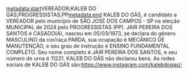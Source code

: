 <metadata:start>VEREADOR;KALEB DO GÁS;PROGRESSISTAS;PP<metadata:end>
KALEB DO GÁS, é candidato a VEREADOR pelo município de SÃO JOSÉ DOS CAMPOS - SP na eleição MUNICIPAL de 2024 pelo PROGRESSISTAS (PP). JAIR PEREIRA DOS SANTOS é CASADO(A), nasceu em 05/03/1973, se declara do gênero MASCULINO da cor/raça PARDA, sua ocupação é MECÂNICO DE MANUTENÇÃO, e seu grau de instrução é ENSINO FUNDAMENTAL COMPLETO. Seu nome completo é JAIR PEREIRA DOS SANTOS, e seu número de urna é 11221.
KALEB DO GÁS não declarou bens.
As redes sociais de KALEB DO GÁS são:https://www.instagram.com/kalebdogas/;